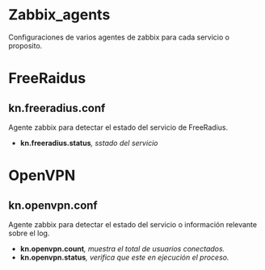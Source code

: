 # Zabbix_agents
Configuraciones de varios agentes de zabbix para cada servicio o proposito.

# FreeRaidus
## kn.freeradius.conf
Agente zabbix para detectar el estado del servicio de FreeRadius.
* **kn.freeradius.status**_, sstado del servicio_

# OpenVPN
## kn.openvpn.conf
Agente zabbix para detectar el estado del servicio o información relevante sobre el log.
* **kn.openvpn.count**_, muestra el total de usuarios conectados._
* **kn.openvpn.status**_, verifica que este en ejecución el proceso._
